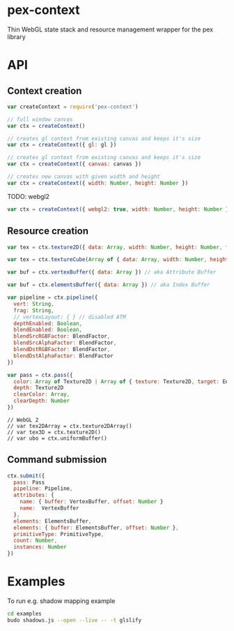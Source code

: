 # pex-context

Thin WebGL state stack and resource management wrapper for the pex library

# API

## Context creation

```javascript
var createContext = require('pex-context')

// full window canvas
var ctx = createContext()

// creates gl context from existing canvas and keeps it's size
var ctx = createContext({ gl: gl })

// creates gl context from existing canvas and keeps it's size
var ctx = createContext({ canvas: canvas })

// creates new canvas with given width and height
var ctx = createContext({ width: Number, height: Number })
```

TODO: webgl2
```javascript
var ctx = createContext({ webgl2: true, width: Number, height: Number })
```

## Resource creation

```javascript
var tex = ctx.texture2D({ data: Array, width: Number, height: Number, format: PixelFormat })

var tex = ctx.textureCube(Array of { data: Array, width: Number, height: Number, format: PixelFormat })

var buf = ctx.vertexBuffer({ data: Array }) // aka Attribute Buffer

var buf = ctx.elementsBuffer({ data: Array }) // aka Index Buffer

var pipeline = ctx.pipeline({
  vert: String,
  frag: String,
  // vertexLayout: { } // disabled ATM
  depthEnabled: Boolean,
  blendEnabled: Boolean,
  blendSrcRGBFactor: BlendFactor,
  blendSrcAlphaFactor: BlendFactor,
  blendDstRGBFactor: BlendFactor,
  blendDstAlphaFactor: BlendFactor
})

var pass = ctx.pass({
  color: Array of Texture2D | Array of { texture: Texture2D, target: Enum }
  depth: Texture2D
  clearColor: Array,
  clearDepth: Number
})
```

```
// WebGL 2
// var tex2DArray = ctx.texture2DArray()
// var tex3D = ctx.texture2D()
// var ubo = ctx.uniformBuffer()

```

## Command submission

```javascript
ctx.submit({
  pass: Pass
  pipeline: Pipeline,
  attributes: {
    name: { buffer: VertexBuffer, offset: Number }
    name:  VertexBuffer
  },
  elements: ElementsBuffer,
  elements: { buffer: ElementsBuffer, offset: Number },
  primitiveType: PrimitiveType,
  count: Number,
  instances: Number
})
```

# Examples

To run e.g. shadow mapping example

```sh
cd examples
budo shadows.js --open --live -- -t glslify
```

